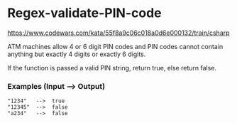 # Regex-validate-PIN-code
https://www.codewars.com/kata/55f8a9c06c018a0d6e000132/train/csharp

ATM machines allow 4 or 6 digit PIN codes and PIN codes cannot contain anything but exactly 4 digits or exactly 6 digits.

If the function is passed a valid PIN string, return true, else return false.

### Examples (Input --> Output)
```
"1234"   -->  true
"12345"  -->  false
"a234"   -->  false
```
